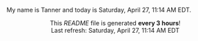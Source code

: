 My name is Tanner and today is Saturday, April 27, 11:14 AM EDT.

<p align="center">This <i>README</i> file is generated <b>every 3 hours</b>!</br>Last refresh: Saturday, April 27, 11:14 AM EDT<br /></p>
